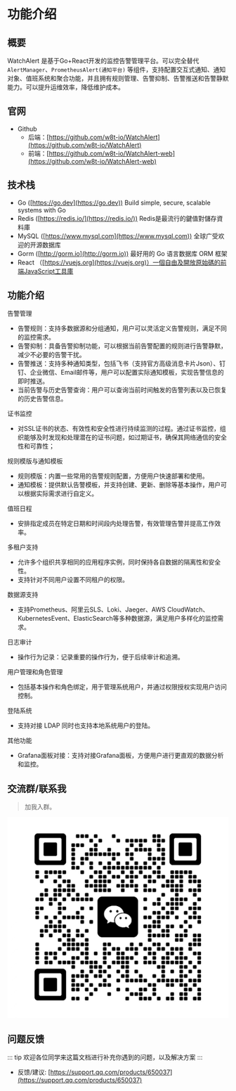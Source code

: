 # 功能介绍

## 概要

WatchAlert 是基于Go+React开发的监控告警管理平台。可以完全替代 `AlertManager`、`PrometheusAlert(通知平台)` 等组件，支持配置交互式通知、通知对象、值班系统和聚合功能，并且拥有规则管理、告警抑制、告警推送和告警静默能力。可以提升运维效率，降低维护成本。

## 官网

- Github
  - 后端：[https://github.com/w8t-io/WatchAlert](https://github.com/w8t-io/WatchAlert)
  - 前端：[https://github.com/w8t-io/WatchAlert-web](https://github.com/w8t-io/WatchAlert-web)

## 技术栈

- Go ([https://go.dev](https://go.dev)) Build simple, secure, scalable systems with Go
- Redis ([https://redis.io/](https://redis.io/)) Redis是最流行的鍵值對儲存資料庫
- MySQL ([https://www.mysql.com](https://www.mysql.com)) 全球广受欢迎的开源数据库
- Gorm ([http://gorm.io](http://gorm.io)) 最好用的 Go 语言数据库 ORM 框架
- React （[https://vuejs.org](https://vuejs.org)）一個自由及開放原始碼的前端JavaScript工具庫

## 功能介绍
告警管理
- 告警规则：支持多数据源和分组通知，用户可以灵活定义告警规则，满足不同的监控需求。    
- 告警抑制：具备告警抑制功能，可以根据当前告警配置的规则进行告警静默，减少不必要的告警干扰。    
- 告警推送：支持多种通知类型，包括飞书（支持官方高级消息卡片Json）、钉钉、企业微信、Email邮件等，用户可以配置实际通知模板，实现告警信息的即时推送。
- 当前告警与历史告警查询：用户可以查询当前时间触发的告警列表以及已恢复的历史告警信息。

证书监控
- 对SSL证书的状态、有效性和安全性进行持续监测的过程。通过证书监控，组织能够及时发现和处理潜在的证书问题，如过期证书，确保其网络通信的安全性和可靠性；

规则模版与通知模板
- 规则模版：内置一些常用的告警规则配置，方便用户快速部署和使用。    
- 通知模板：提供默认告警模板，并支持创建、更新、删除等基本操作，用户可以根据实际需求进行自定义。

值班日程
- 安排指定成员在特定日期和时间段内处理告警，有效管理告警并提高工作效率。

多租户支持
- 允许多个组织共享相同的应用程序实例，同时保持各自数据的隔离性和安全性。
- 支持针对不同用户设置不同租户的权限。

数据源支持
- 支持Prometheus、阿里云SLS、Loki、Jaeger、AWS CloudWatch、KubernetesEvent、ElasticSearch等多种数据源，满足用户多样化的监控需求。

日志审计
- 操作行为记录：记录重要的操作行为，便于后续审计和追溯。

用户管理和角色管理
- 包括基本操作和角色绑定，用于管理系统用户，并通过权限授权实现用户访问控制。

登陆系统
- 支持对接 LDAP 同时也支持本地系统用户的登陆。

其他功能
- Grafana面板对接：支持对接Grafana面板，方便用户进行更直观的数据分析和监控。

## 交流群/联系我

> 加我入群。

![WeChat](/public/images/wechat.jpg)

## 问题反馈
::: tip
欢迎各位同学来这篇文档进行补充你遇到的问题，以及解决方案
:::
- 反馈/建议: [https://support.qq.com/products/650037](https://support.qq.com/products/650037)

